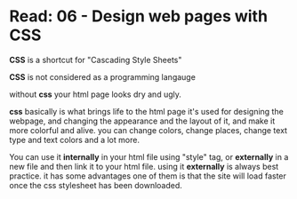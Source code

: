 # Read: 06 - Design web pages with CSS

**CSS** is a shortcut for "Cascading Style Sheets"

**CSS** is not considered as a programming langauge

without **css** your html page looks dry and ugly.

**css** basically is what brings life to the html page
it's used for designing the webpage, and changing the appearance and the layout of it, and make it more colorful and alive.
you can change colors, change places, change text type and  text colors and a lot more.

You can use it **internally** in your html file using "style" tag, or **externally** in a new file and then link it to your html file.
using it **externally** is always best practice.
it has some advantages one of them is that the site will load faster once the css stylesheet has been downloaded.